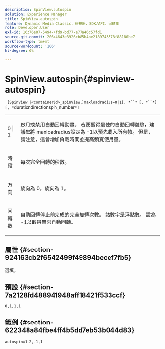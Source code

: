 ```yaml
---
description: SpinView.autospin
solution: Experience Manager
title: SpinView.autospin
feature: Dynamic Media Classic，檢視器，SDK/API，回轉集
role: Developer,User
exl-id: 16276e07-5494-4fd9-bd77-e77a46c57fd1
source-git-commit: 206e4643e3926cb85b4be2189743578f88180be7
workflow-type: tm+mt
source-wordcount: '106'
ht-degree: 6%

---
```


# SpinView.autospin{#spinview-autospin}

` [SpinView.|<containerId>_spinView.]maxloadradius=0|1[, *``*][, *``*][, *`durationdirectionspin_number`*]`

<table id="table_49FFD1BC53B846F09A6D214BC8C5C3FE"> 
 <tbody> 
  <tr> 
   <td colname="col1"> <p> <span class="codeph"> 0 | 1</span> </p> </td> 
   <td colname="col2"> <p> 啟用或禁用自動回轉動畫。 若要獲得最佳的自動回轉體驗，建議您將<span class="codeph"> maxloadradius</span>設定為<span class="codeph"> -1</span>以預先載入所有幀。 但是，請注意，這會增加負載時間並提高頻寬使用量。 </p> </td> 
  </tr> 
  <tr> 
   <td colname="col1"> <p><span class="codeph"><span class="varname"> 時段</span></span> </p> </td> 
   <td colname="col2"> <p> 每次完全回轉的秒數。 </p> </td> 
  </tr> 
  <tr> 
   <td colname="col1"> <p> <span class="codeph"><span class="varname"> 方向</span></span> </p> </td> 
   <td colname="col2"> <p> 旋向為<span class="codeph"> 0</span>，旋向為<span class="codeph"> 1</span>。 </p> </td> 
  </tr> 
  <tr> 
   <td colname="col1"> <p> <span class="codeph"><span class="varname"> 回轉數</span></span> </p> </td> 
   <td colname="col2"> <p> 自動回轉停止前完成的完全旋轉次數。 該數字是浮點數。 設為<span class="codeph"> -1</span>以取得無限自動回轉。 </p> </td> 
  </tr> 
 </tbody> 
</table>

## 屬性 {#section-924163cb2f6542499f49894becef7fb5}

選填。

## 預設 {#section-7a2128fd488941948aff18421f533ccf}

`0,1,1,1`

## 範例 {#section-622348a84fbe4ff4b5dd7eb53b044d83}

`autospin=1,2,-1,1`
